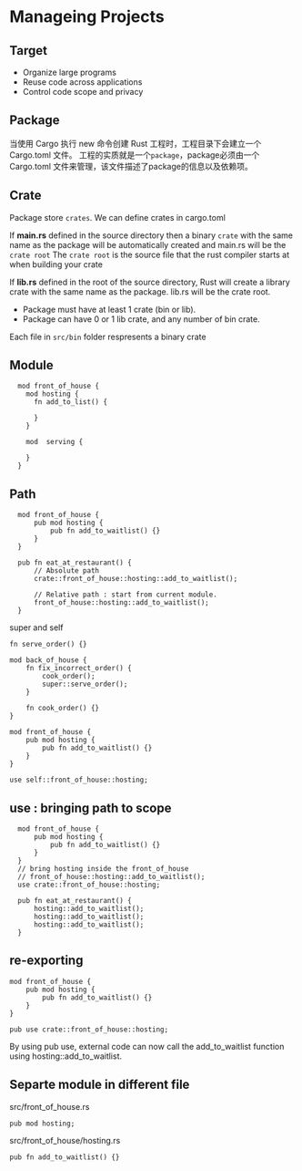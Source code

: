 # Manageing Projects

## Target
- Organize large programs
- Reuse code across applications
- Control code scope and privacy




## Package
当使用 Cargo 执行 new 命令创建 Rust 工程时，工程目录下会建立一个 Cargo.toml 文件。
工程的实质就是一个`package`，package必须由一个 Cargo.toml 文件来管理，该文件描述了package的信息以及依赖项。


## Crate
Package store `crates`.
We can define crates in cargo.toml 

If **main.rs** defined in the source directory then
a binary `crate` with the same name as the package will be automatically created and
main.rs will be the `crate root` 
The `crate root` is the source file that the rust compiler starts at when building your crate

If **lib.rs** defined in the root of the source directory, Rust will create a library crate with the same name as the package. lib.rs will be the crate root.

- Package must have at least 1 crate (bin or lib).
- Package can have 0 or 1 lib crate, and any number of bin crate.

Each file in `src/bin` folder respresents a binary crate

## Module
```
  mod front_of_house {
    mod hosting {
      fn add_to_list() {

      }
    }

    mod  serving {

    }
  }
```


## Path
```
  mod front_of_house {
      pub mod hosting {
          pub fn add_to_waitlist() {}
      }
  }

  pub fn eat_at_restaurant() {
      // Absolute path
      crate::front_of_house::hosting::add_to_waitlist();

      // Relative path : start from current module.
      front_of_house::hosting::add_to_waitlist();
  }

```
super and self
```
fn serve_order() {}

mod back_of_house {
    fn fix_incorrect_order() {
        cook_order();
        super::serve_order();
    }

    fn cook_order() {}
}

mod front_of_house {
    pub mod hosting {
        pub fn add_to_waitlist() {}
    }
}

use self::front_of_house::hosting;
```

## use : bringing path to scope
```
  mod front_of_house {
      pub mod hosting {
          pub fn add_to_waitlist() {}
      }
  }
  // bring hosting inside the front_of_house
  // front_of_house::hosting::add_to_waitlist();
  use crate::front_of_house::hosting;

  pub fn eat_at_restaurant() {
      hosting::add_to_waitlist();
      hosting::add_to_waitlist();
      hosting::add_to_waitlist();
  }
```


## re-exporting
```
mod front_of_house {
    pub mod hosting {
        pub fn add_to_waitlist() {}
    }
}

pub use crate::front_of_house::hosting;
```
By using pub use, external code can now call the add_to_waitlist function using hosting::add_to_waitlist.


## Separte module in different file
src/front_of_house.rs
```
pub mod hosting;
```
src/front_of_house/hosting.rs
```
pub fn add_to_waitlist() {}  
```

